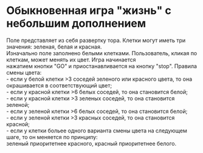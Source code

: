 Обыкновенная игра "жизнь" с небольшим дополнением
=================================================
  
  Поле представляет из себя развертку тора\. Клетки могут иметь три значения: зеленая, белая и красная\. </br>
  Изначально поле заполнено белыми клетками. Пользователь, кликая по клеткам, может менять их цвет\. Игра начинается </br>
нажатием кнопки "GO" и приостанавливается на кнопку "stop"\. </hr>
  Правила смены цвета: </br>
    - если у белой клетки >3 соседей зеленого или красного цвета, то она окрашивается в соответствующий цвет; </br>
    - если у красной клетки >6 белых соседей, то она становится белой; </br>
    - если у красной клетки >3 зеленых соседей, то она становится зеленой; </br>
    - если у зеленой клетки >6 белых соседей, то она становится белой; </br>
    - если у зеленой клетки >3 красных соседей, то она становится красной; </br>
    - если у клетки больее одного варианта смены цвета на следующем шаге, то он меняется по принципу: </br>
  зеленый приоритетнее красного, красный приоритетнее белого\. </br>
